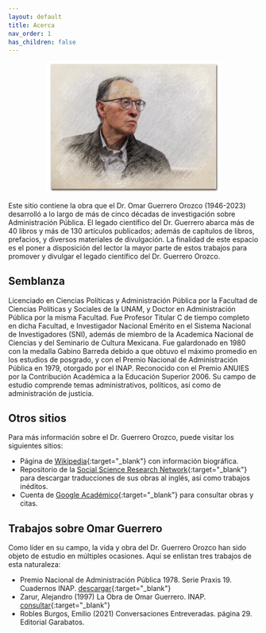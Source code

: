 ```yaml
---
layout: default
title: Acerca
nav_order: 1
has_children: false
---
```



<p align="center">
  <img src="/imagenes/bio/editada.jpg?raw=true" height="70%" width="70%"/>
</p>


Este sitio contiene la obra que el Dr. Omar Guerrero Orozco (1946-2023) desarrolló a lo largo de más de cinco décadas de investigación sobre Administración Pública. El legado científico del Dr. Guerrero abarca más de 40 libros y más de 130 artículos publicados; además de capítulos de libros, prefacios, y diversos materiales de divulgación. La finalidad de este espacio es el poner a disposición del lector la mayor parte de estos trabajos para promover y divulgar el legado científico del Dr. Guerrero Orozco.

## Semblanza
Licenciado en Ciencias Políticas y Administración Pública por la Facultad de Ciencias Políticas y Sociales de la UNAM, y Doctor en Administración Pública por la misma Facultad. Fue Profesor Titular C de tiempo completo en dicha Facultad, e Investigador Nacional Emérito en el Sistema Nacional de Investigadores (SNI), además de miembro de la Academica Nacional de Ciencias y del Seminario de Cultura Mexicana. Fue galardonado en 1980 con la medalla Gabino Barreda debido a que obtuvo el máximo promedio en los estudios de posgrado, y con el Premio Nacional de Administración Pública en 1979, otorgado por el INAP. Reconocido con el Premio ANUIES por la Contribución Académica a la Educación Superior 2006. Su campo de estudio comprende temas administrativos, políticos, así como de administración de justicia. 

## Otros sitios
Para más información sobre el Dr. Guerrero Orozco, puede visitar los siguientes sitios:

- Página de [Wikipedia](https://es.wikipedia.org/wiki/Omar_Guerrero_Orozco){:target="_blank"} con información biográfica.
- Repositorio de la [Social Science Research Network](https://papers.ssrn.com/sol3/cf_dev/AbsByAuth.cfm?per_id=2173880){:target="_blank"} para descargar traducciones de sus obras al inglés, así como trabajos inéditos.
- Cuenta de [Google Académico](https://scholar.google.com/citations?user=5U-HOWAAAAAJ&hl=es){:target="_blank"} para consultar obras y citas.

## Trabajos sobre Omar Guerrero
Como líder en su campo, la vida y obra del Dr. Guerrero Orozco han sido objeto de estudio en múltiples ocasiones. Aquí se enlistan tres trabajos de esta naturaleza:

- Premio Nacional de Administración Pública 1978. Serie Praxis 19. Cuadernos INAP. [descargar](/pdfs/acerca/inap_1978.pdf){:target="_blank"}
- Zarur, Alejandro (1997) La Obra de Omar Guerrero. INAP. [consultar](https://www.calameo.com/read/0070295950d1b39a2b309){:target="_blank"}
- Robles Burgos, Emilio (2021) Conversaciones Entreveradas. página 29. Editorial Garabatos.


